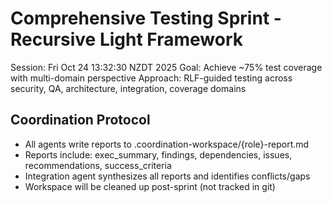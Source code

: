 # Comprehensive Testing Sprint - Recursive Light Framework
Session: Fri Oct 24 13:32:30 NZDT 2025
Goal: Achieve ~75% test coverage with multi-domain perspective
Approach: RLF-guided testing across security, QA, architecture, integration, coverage domains

## Coordination Protocol
- All agents write reports to .coordination-workspace/{role}-report.md
- Reports include: exec_summary, findings, dependencies, issues, recommendations, success_criteria
- Integration agent synthesizes all reports and identifies conflicts/gaps
- Workspace will be cleaned up post-sprint (not tracked in git)
